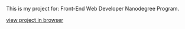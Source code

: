 This is my project for: Front-End Web Developer Nanodegree Program.

[view project in browser](https://hanny21.github.io/pixel_art_maker/)
